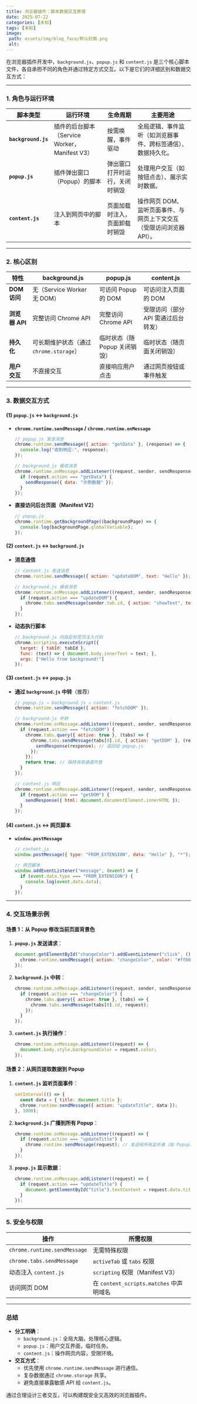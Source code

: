 ```yaml
---
title: 浏览器插件：脚本数据交互原理
date: 2025-07-22
categories: [未知]
tags: [未知]
image:
 path: assets/img/blog_face/默认封面.png
 alt:
---
```

在浏览器插件开发中，`background.js`、`popup.js` 和 `content.js` 是三个核心脚本文件，各自承担不同的角色并通过特定方式交互。以下是它们的详细区别和数据交互方式：

---

### **1. 角色与运行环境**

| **脚本类型**        | **运行环境**                                  | **生命周期**                   | **主要用途**                                                         |
| ------------------- | --------------------------------------------- | ------------------------------ | -------------------------------------------------------------------- |
| **`background.js`** | 插件的后台脚本（Service Worker，Manifest V3） | 按需唤醒，事件驱动             | 全局逻辑、事件监听（如浏览器事件、跨标签通信）、数据持久化。         |
| **`popup.js`**      | 插件弹出窗口（Popup）的脚本                   | 弹出窗口打开时运行，关闭时销毁 | 处理用户交互（如按钮点击）、展示实时数据。                           |
| **`content.js`**    | 注入到网页中的脚本                            | 页面加载时注入，页面卸载时销毁 | 操作网页 DOM、监听页面事件、与网页上下文交互（受限访问浏览器 API）。 |

---

### **2. 核心区别**

| **特性**       | **background.js**                       | **popup.js**                  | **content.js**                      |
| -------------- | --------------------------------------- | ----------------------------- | ----------------------------------- |
| **DOM 访问**   | 无（Service Worker 无 DOM）             | 可访问 Popup 的 DOM           | 可访问注入页面的 DOM                |
| **浏览器 API** | 完整访问 Chrome API                     | 完整访问 Chrome API           | 受限访问（部分 API 需通过后台转发） |
| **持久化**     | 可长期维护状态（通过 `chrome.storage`） | 临时状态（随 Popup 关闭销毁） | 临时状态（随页面关闭销毁）          |
| **用户交互**   | 不直接交互                              | 直接响应用户点击              | 通过网页按钮或事件触发              |

---

### **3. 数据交互方式**
#### **(1) `popup.js` ↔ `background.js`**

- **`chrome.runtime.sendMessage` / `chrome.runtime.onMessage`**  
  ```javascript
  // popup.js 发送消息
  chrome.runtime.sendMessage({ action: "getData" }, (response) => {
    console.log("收到响应:", response);
  });

  // background.js 接收消息
  chrome.runtime.onMessage.addListener((request, sender, sendResponse) => {
    if (request.action === "getData") {
      sendResponse({ data: "示例数据" });
    }
  });
  ```

- **直接访问后台页面（Manifest V2）**  
  ```javascript
  // popup.js
  chrome.runtime.getBackgroundPage((backgroundPage) => {
    console.log(backgroundPage.globalVariable);
  });
  ```

#### **(2) `content.js` ↔ `background.js`**
- **消息通信**  
  ```javascript
  // content.js 发送消息
  chrome.runtime.sendMessage({ action: "updateDOM", text: "Hello" });

  // background.js 接收消息
  chrome.runtime.onMessage.addListener((request, sender, sendResponse) => {
    if (request.action === "updateDOM") {
      chrome.tabs.sendMessage(sender.tab.id, { action: "showText", text: request.text });
    }
  });
  ```

- **动态执行脚本**  
  ```javascript
  // background.js 向指定标签页注入代码
  chrome.scripting.executeScript({
    target: { tabId: tabId },
    func: (text) => { document.body.innerText = text; },
    args: ["Hello from background!"]
  });
  ```

#### **(3) `content.js` ↔ `popup.js`**

- **通过 `background.js` 中转**（推荐）  
  ```javascript
  // popup.js → background.js → content.js
  chrome.runtime.sendMessage({ action: "fetchDOM" });

  // background.js 中转
  chrome.runtime.onMessage.addListener((request, sender, sendResponse) => {
    if (request.action === "fetchDOM") {
      chrome.tabs.query({ active: true }, (tabs) => {
        chrome.tabs.sendMessage(tabs[0].id, { action: "getDOM" }, (response) => {
          sendResponse(response); // 返回给 popup.js
        });
      });
      return true; // 保持消息通道开放
    }
  });

  // content.js 响应
  chrome.runtime.onMessage.addListener((request, sender, sendResponse) => {
    if (request.action === "getDOM") {
      sendResponse({ html: document.documentElement.innerHTML });
    }
  });
  ```

#### **(4) `content.js` ↔ 网页脚本**
- **`window.postMessage`**  
  ```javascript
  // content.js
  window.postMessage({ type: "FROM_EXTENSION", data: "Hello" }, "*");

  // 网页脚本
  window.addEventListener("message", (event) => {
    if (event.data.type === "FROM_EXTENSION") {
      console.log(event.data.data);
    }
  });
  ```

---

### **4. 交互场景示例**
#### **场景 1：从 Popup 修改当前页面背景色**
1. **`popup.js` 发送请求**：
   ```javascript
   document.getElementById("changeColor").addEventListener("click", () => {
     chrome.runtime.sendMessage({ action: "changeColor", color: "#ff0000" });
   });
   ```
2. **`background.js` 中转**：
   ```javascript
   chrome.runtime.onMessage.addListener((request, sender, sendResponse) => {
     if (request.action === "changeColor") {
       chrome.tabs.query({ active: true }, (tabs) => {
         chrome.tabs.sendMessage(tabs[0].id, request);
       });
     }
   });
   ```
3. **`content.js` 执行操作**：
   ```javascript
   chrome.runtime.onMessage.addListener((request) => {
     document.body.style.backgroundColor = request.color;
   });
   ```

#### **场景 2：从网页提取数据到 Popup**
1. **`content.js` 监听页面事件**：
   ```javascript
   setInterval(() => {
     const data = { title: document.title };
     chrome.runtime.sendMessage({ action: "updateTitle", data });
   }, 1000);
   ```
2. **`background.js` 广播到所有 Popup**：
   ```javascript
   chrome.runtime.onMessage.addListener((request) => {
     if (request.action === "updateTitle") {
       chrome.runtime.sendMessage(request); // 发送给所有监听者（如 Popup）
     }
   });
   ```
3. **`popup.js` 显示数据**：
   ```javascript
   chrome.runtime.onMessage.addListener((request) => {
     if (request.action === "updateTitle") {
       document.getElementById("title").textContent = request.data.title;
     }
   });
   ```

---

### **5. 安全与权限**

| **操作**                     | **所需权限**                            |
| ---------------------------- | --------------------------------------- |
| `chrome.runtime.sendMessage` | 无需特殊权限                            |
| `chrome.tabs.sendMessage`    | `activeTab` 或 `tabs` 权限              |
| 动态注入 `content.js`        | `scripting` 权限（Manifest V3）         |
| 访问网页 DOM                 | 在 `content_scripts.matches` 中声明域名 |

---

### **总结**

- **分工明确**：  
  - `background.js`：全局大脑，处理核心逻辑。  
  - `popup.js`：用户交互界面，临时任务。  
  - `content.js`：操作网页内容，受限环境。  
- **交互方式**：  
  - 优先使用 `chrome.runtime.sendMessage` 进行通信。  
  - 复杂数据通过 `chrome.storage` 共享。  
  - 避免直接暴露敏感 API 给 `content.js`。  

通过合理设计三者交互，可以构建既安全又高效的浏览器插件。
